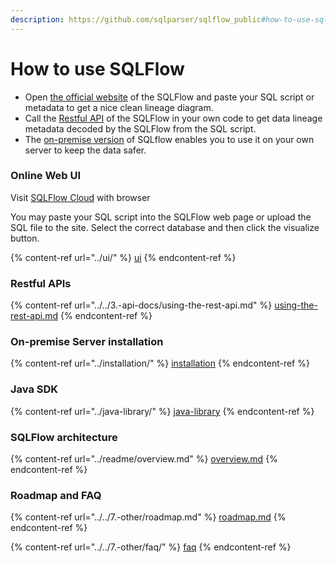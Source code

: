 ```yaml
---
description: https://github.com/sqlparser/sqlflow_public#how-to-use-sqlflow
---
```


# How to use SQLFlow

* Open [the official website](https://sqlflow.gudusoft.com/) of the SQLFlow and paste your SQL script or metadata to get a nice clean lineage diagram.
* Call the [Restful API](https://github.com/sqlparser/sqlflow\_public/blob/master/api) of the SQLFlow in your own code to get data lineage metadata decoded by the SQLFlow from the SQL script.
* The [on-premise version](https://github.com/sqlparser/sqlflow\_public/blob/master/install\_sqlflow.md) of SQLflow enables you to use it on your own server to keep the data safer.

### Online Web UI

Visit [SQLFlow Cloud](https://sqlflow.gudusoft.com) with browser

You may paste your SQL script into the SQLFlow web page or upload the SQL file to the site. Select the correct database and then click the visualize button.

{% content-ref url="../ui/" %}
[ui](../ui/)
{% endcontent-ref %}

### Restful APIs

{% content-ref url="../../3.-api-docs/using-the-rest-api.md" %}
[using-the-rest-api.md](../../3.-api-docs/using-the-rest-api.md)
{% endcontent-ref %}

### On-premise Server installation

{% content-ref url="../installation/" %}
[installation](../installation/)
{% endcontent-ref %}

### Java SDK

{% content-ref url="../java-library/" %}
[java-library](../java-library/)
{% endcontent-ref %}

### SQLFlow architecture

{% content-ref url="../readme/overview.md" %}
[overview.md](../readme/overview.md)
{% endcontent-ref %}

### Roadmap and FAQ

{% content-ref url="../../7.-other/roadmap.md" %}
[roadmap.md](../../7.-other/roadmap.md)
{% endcontent-ref %}

{% content-ref url="../../7.-other/faq/" %}
[faq](../../7.-other/faq/)
{% endcontent-ref %}
